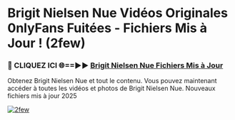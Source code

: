 # Brigit Nielsen Nue Vidéos Originales 0nlyFans Fuitées - Fichiers Mis à Jour ! (2few)

<h3>🔴 CLIQUEZ ICI 🌐==►► <a href="https://tinyurl.com/2pmr4ezf" rel="nofollow">Brigit Nielsen Nue Fichiers Mis à Jour</a></h3>

Obtenez Brigit Nielsen Nue et tout le contenu. Vous pouvez maintenant accéder à toutes les vidéos et photos de Brigit Nielsen Nue. Nouveaux fichiers mis à jour 2025

[![2few](https://i.imgur.com/6SNvagu.gif)](https://tinyurl.com/2pmr4ezf)
